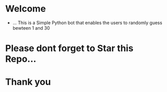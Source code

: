 # Welcome
- ...
    This is a Simple Python bot that enables the users to randomly guess bewteen 1 and 30
# Please dont forget to Star this Repo...
# Thank you
